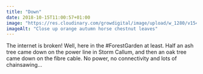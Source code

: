 ```yaml
---
title: "Down"
date: 2018-10-15T11:00:57+01:00
image: "https://res.cloudinary.com/growdigital/image/upload/w_1280/v1544364684/brown-leaf-44341824845.jpg"
imageAlt: "Close up orange autumn horse chestnut leaves"
---
```


The internet is broken! Well, here in the #ForestGarden at least. Half an ash tree came down on the power line in Storm Callum, and then an oak tree came down on the fibre cable. No power, no connectivity and lots of chainsawing… 
